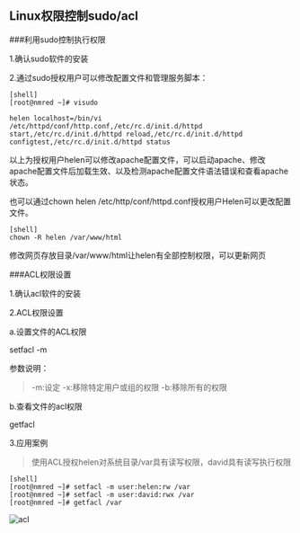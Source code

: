 Linux权限控制sudo/acl
--------------------

###利用sudo控制执行权限

1.确认sudo软件的安装

2.通过sudo授权用户可以修改配置文件和管理服务脚本：

	[shell]
	[root@nmred ~]# visudo
	
	helen localhost=/bin/vi /etc/httpd/conf/http.conf,/etc/rc.d/init.d/httpd start,/etc/rc.d/init.d/httpd reload,/etc/rc.d/init.d/httpd configtest,/etc/rc.d/init.d/httpd status

以上为授权用户helen可以修改apache配置文件，可以启动apache、修改apache配置文件后加载生效、以及检测apache配置文件语法错误和查看apache状态。

也可以通过chown helen /etc/http/conf/httpd.conf授权用户Helen可以更改配置文件。

	[shell]
	chown -R helen /var/www/html

修改网页存放目录/var/www/html让helen有全部控制权限，可以更新网页

###ACL权限设置

1.确认acl软件的安装

2.ACL权限设置

a.设置文件的ACL权限

setfacl -m <rules> <files>

参数说明：

>-m:设定
>-x:移除特定用户或组的权限
>-b:移除所有的权限

b.查看文件的acl权限

getfacl <files>

3.应用案例

>使用ACL授权helen对系统目录/var具有读写权限，david具有读写执行权限

	[shell]
	[root@nmred ~]# setfacl -m user:helen:rw /var
	[root@nmred ~]# setfacl -m user:david:rwx /var 
	[root@nmred ~]# getfacl /var

![acl][linux-acl-001-009]

[linux-acl-001-009]: /linux/linux-acl-001-009.png

